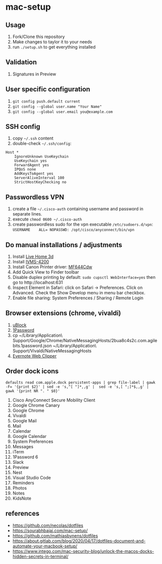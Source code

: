 # mac-setup

## Usage
1. Fork/Clone this repository
1. Make changes to taylor it to your needs
1. run `./setup.sh` to get everything installed

## Validation
1. Signatures in Preview

## User specific configuration

1. `git config push.default current`
1. `git config --global user.name "Your Name"`
1. `git config --global user.email you@example.com`

## SSH config
1. copy `~/.ssh` content
1. double-check `~/.ssh/config`:
```
Host *
    IgnoreUnknown UseKeychain
    UseKeychain yes
    ForwardAgent yes
    IPQoS none
    AddKeysToAgent yes
    ServerAliveInterval 100
    StrictHostKeyChecking no
```

## Passwordless VPN
1. create a file `~/.cisco-auth` containing username and password in separate lines.
1. execute `chmod 0600 ~/.cisco-auth`
1. create passwordless sudo for the vpn executable `/etc/sudoers.d/vpn`:
        `USERNAME    ALL= NOPASSWD: /opt/cisco/anyconnect/bin/vpn`

## Do manual installations / adjustments
1. Install [Live Home 3d](http://belightsoft.s3.amazonaws.com/basket/LiveHome3DPro.dmg)
1. Install [IVMS-4200](https://us.hikvision.com/en/products/logiciel/ivms-4200-series/free-client-software-hikvision-devices-ivms-4200-macos)
1. Install Canon Printer driver: [MF644Cdw](https://www.usa.canon.com/internet/portal/us/home/support/details/printers/color-laser/color-imageclass-mf644cdw/?cm_sp=CSO-_-PFListing-_-MF644Cdw?tab=drivers_downloads)
1. Add Quick View to Finder toolbar
1. Disable duplex printing by default: `sudo cupsctl WebInterface=yes` then go to http://localhost:631
1. Inspect Element in Safari: click on Safari -> Preferences. Click on Advanced. Check the Show Develop menu in menu bar checkbox.
1. Enable file sharing: System Preferences / Sharing / Remote Login

## Browser extensions (chrome, vivaldi)
1. [uBlock](https://chrome.google.com/webstore/detail/ublock-origin/cjpalhdlnbpafiamejdnhcphjbkeiagm/related?hl=en)
1. [1Password](https://chrome.google.com/webstore/detail/1password-extension-deskt/aomjjhallfgjeglblehebfpbcfeobpgk?hl=en)
1. cp ~/Library/Application\ Support/Google/Chrome/NativeMessagingHosts/2bua8c4s2c.com.agilebits.1password.json ~/Library/Application\ Support/Vivaldi/NativeMessagingHosts
1. [Evernote Web Clipper](https://chrome.google.com/webstore/detail/evernote-web-clipper/pioclpoplcdbaefihamjohnefbikjilc?hl=en)

## Order dock icons
`defaults read com.apple.dock persistent-apps | grep file-label | gawk -F= '{print $2}' | sed -e 's,^[ "]*,,g' |  sed -e 's,[ ";]*$,,g' | gawk '{print NR ". " $0}'`

1. Cisco AnyConnect Secure Mobility Client
1. Google Chrome Canary
1. Google Chrome
1. Vivaldi
1. Google Mail
1. Mail
1. Calendar
1. Google Calendar
1. System Preferences
1. Messages
1. iTerm
1. 1Password 6
1. Slack
1. Preview
1. Nest
1. Visual Studio Code
1. Reminders
1. Photos
1. Notes
1. KidsNote

## references
* https://github.com/necolas/dotfiles
* https://sourabhbajaj.com/mac-setup/
* https://github.com/mathiasbynens/dotfiles
* https://about.gitlab.com/blog/2020/04/17/dotfiles-document-and-automate-your-macbook-setup/
* https://www.intego.com/mac-security-blog/unlock-the-macos-docks-hidden-secrets-in-terminal/
